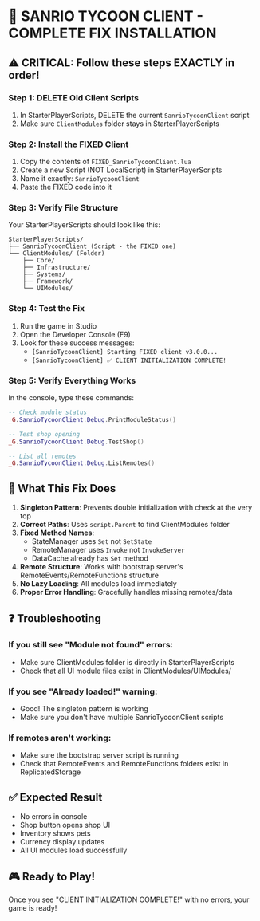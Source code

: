# 🚀 SANRIO TYCOON CLIENT - COMPLETE FIX INSTALLATION

## ⚠️ CRITICAL: Follow these steps EXACTLY in order!

### Step 1: DELETE Old Client Scripts
1. In StarterPlayerScripts, DELETE the current `SanrioTycoonClient` script
2. Make sure `ClientModules` folder stays in StarterPlayerScripts

### Step 2: Install the FIXED Client
1. Copy the contents of `FIXED_SanrioTycoonClient.lua`
2. Create a new Script (NOT LocalScript) in StarterPlayerScripts
3. Name it exactly: `SanrioTycoonClient`
4. Paste the FIXED code into it

### Step 3: Verify File Structure
Your StarterPlayerScripts should look like this:
```
StarterPlayerScripts/
├── SanrioTycoonClient (Script - the FIXED one)
└── ClientModules/ (Folder)
    ├── Core/
    ├── Infrastructure/
    ├── Systems/
    ├── Framework/
    └── UIModules/
```

### Step 4: Test the Fix
1. Run the game in Studio
2. Open the Developer Console (F9)
3. Look for these success messages:
   - `[SanrioTycoonClient] Starting FIXED client v3.0.0...`
   - `[SanrioTycoonClient] ✅ CLIENT INITIALIZATION COMPLETE!`

### Step 5: Verify Everything Works
In the console, type these commands:
```lua
-- Check module status
_G.SanrioTycoonClient.Debug.PrintModuleStatus()

-- Test shop opening
_G.SanrioTycoonClient.Debug.TestShop()

-- List all remotes
_G.SanrioTycoonClient.Debug.ListRemotes()
```

## 🔧 What This Fix Does

1. **Singleton Pattern**: Prevents double initialization with check at the very top
2. **Correct Paths**: Uses `script.Parent` to find ClientModules folder
3. **Fixed Method Names**: 
   - StateManager uses `Set` not `SetState`
   - RemoteManager uses `Invoke` not `InvokeServer` 
   - DataCache already has `Set` method
4. **Remote Structure**: Works with bootstrap server's RemoteEvents/RemoteFunctions structure
5. **No Lazy Loading**: All modules load immediately
6. **Proper Error Handling**: Gracefully handles missing remotes/data

## ❓ Troubleshooting

### If you still see "Module not found" errors:
- Make sure ClientModules folder is directly in StarterPlayerScripts
- Check that all UI module files exist in ClientModules/UIModules/

### If you see "Already loaded!" warning:
- Good! The singleton pattern is working
- Make sure you don't have multiple SanrioTycoonClient scripts

### If remotes aren't working:
- Make sure the bootstrap server script is running
- Check that RemoteEvents and RemoteFunctions folders exist in ReplicatedStorage

## ✅ Expected Result
- No errors in console
- Shop button opens shop UI
- Inventory shows pets
- Currency display updates
- All UI modules load successfully

## 🎮 Ready to Play!
Once you see "CLIENT INITIALIZATION COMPLETE!" with no errors, your game is ready!